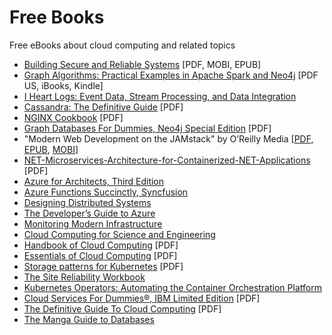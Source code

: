 # Free Books
Free eBooks about cloud computing and related topics

- [Building Secure and Reliable Systems](https://landing.google.com/sre/resources/foundationsandprinciples/srs-book/) [PDF, MOBI, EPUB]
- [Graph Algorithms: Practical Examples in Apache Spark and Neo4j](https://neo4j.com/graph-algorithms-book/) [PDF US, iBooks, Kindle]
- [I Heart Logs: Event Data, Stream Processing, and Data Integration](https://www.confluent.io/ebook/i-heart-logs-event-data-stream-processing-and-data-integration/)
- [Cassandra: The Definitive Guide](https://www.datastax.com/sites/default/files/content/ebook/2020-04/9781492079514%20%282%29.pdf) [PDF]
- [NGINX Cookbook](https://www.nginx.com/resources/library/complete-nginx-cookbook/) [PDF]
- [Graph Databases For Dummies, Neo4j Special Edition](https://go.neo4j.com/rs/710-RRC-335/images/Graph-Databases-For-Dummies.pdf) [PDF]
- "Modern Web Development on the JAMstack" by O’Reilly Media [[PDF](https://www.netlify.com/pdf/oreilly-modern-web-development-on-the-jamstack.pdf), [EPUB](https://www.netlify.com/epub/oreilly-modern-web-development-on-the-jamstack.epub), [MOBI](https://www.netlify.com/mobi/oreilly-modern-web-development-on-the-jamstack.mobi)]
- [NET-Microservices-Architecture-for-Containerized-NET-Applications](https://aka.ms/microservicesebook) [PDF]
- [Azure for Architects, Third Edition](https://azure.microsoft.com/en-us/resources/azure-for-architects/) 
- [Azure Functions Succinctly, Syncfusion](https://www.syncfusion.com/ebooks/azure-functions-succinctly) 
- [Designing Distributed Systems](https://azure.microsoft.com/en-us/resources/designing-distributed-systems/) 
- [The Developer’s Guide to Azure](https://azure.microsoft.com/en-us/campaigns/developer-guide/)
- [Monitoring Modern Infrastructure](https://www.datadoghq.com/ebook/monitoring-modern-infrastructure/)
- [Cloud Computing for Science and Engineering](https://cloud4scieng.org/chapters/)
- [Handbook of Cloud Computing](https://studytm.files.wordpress.com/2014/03/hand-book-of-cloud-computing.pdf) [PDF]
- [Essentials of Cloud Computing](http://index-of.co.uk/Cloud-Computing-Books/Essentials%20of%20cloud%20computing%20(2015).pdf) [PDF]
- [Storage patterns for Kubernetes](https://www.redhat.com/cms/managed-files/st-storage-patterns-kubernetes-dummies-ebook-f20626-201911-en.pdf) [PDF]
- [The Site Reliability Workbook](https://sre.google/workbook/table-of-contents/)
- [Kubernetes Operators: Automating the Container Orchestration Platform](https://www.redhat.com/cms/managed-files/cl-oreilly-kubernetes-operators-ebook-f21452-202001-en_2.pdf?extIdCarryOver=true&sc_cid=701f2000001Css5AAC)
- [Cloud Services For Dummies®, IBM Limited Edition](https://www.ibm.com/cloud-computing/files/cloud-for-dummies.pdf) [PDF]
- [The Definitive Guide To Cloud Computing](http://eddiejackson.net/web_documents/The_Definitive_Guide_to_Cloud_Computing.pdf) [PDF]
- [The Manga Guide to Databases](https://oberstar.eu.org/share/Documents/The-Manga-guide-to-databases.pdf)
